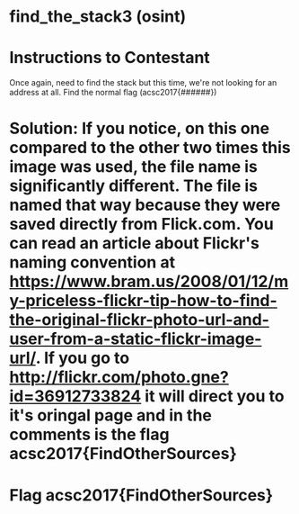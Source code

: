 # find_the_stack3 (osint)

# Instructions to Contestant

Once again, need to find the stack but this time, we're not looking for an address at all. Find the normal flag (acsc2017{######})


# Solution:  If you notice, on this one compared to the other two times this image was used, the file name is significantly different.  The file is named that way because they were saved directly from Flick.com.  You can read an article about Flickr's naming convention at https://www.bram.us/2008/01/12/my-priceless-flickr-tip-how-to-find-the-original-flickr-photo-url-and-user-from-a-static-flickr-image-url/.  If you go to http://flickr.com/photo.gne?id=36912733824 it will direct you to it's oringal page and in the comments is the flag acsc2017{FindOtherSources}

# Flag acsc2017{FindOtherSources}
